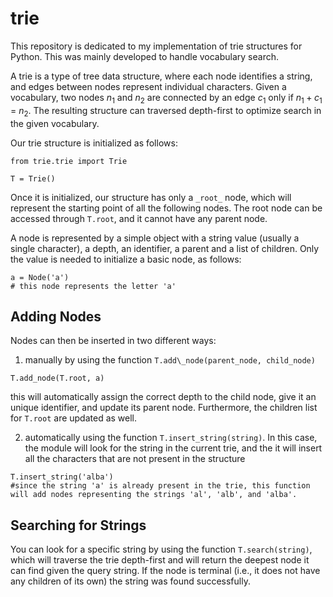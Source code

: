 # trie

This repository is dedicated to my implementation of trie structures for Python. This was mainly developed to handle vocabulary search.  

A trie is a type of tree data structure, where each node identifies a string, and edges between nodes represent individual characters. Given a vocabulary, two nodes $n_1$ and $n_2$ are connected by an edge $c_1$ only if $n_1+c_1$ = $n_2$. The resulting structure can traversed depth-first to optimize search in the given vocabulary. 


Our trie structure is initialized as follows:
```
from trie.trie import Trie

T = Trie()
```

Once it is initialized, our structure has only a `_root_` node, which will represent the starting point of all the following nodes. The root node can be accessed through `T.root`, and it cannot have any parent node.

A node is represented by a simple object with a string value (usually a single character), a depth, an identifier, a parent and a list of children. Only the value is needed to initialize a basic node, as follows:
```
a = Node('a')
# this node represents the letter 'a'
```
## Adding Nodes

Nodes can then be inserted in two different ways:

1. manually by using the function `T.add\_node(parent_node, child_node)`

```
T.add_node(T.root, a)

```
this will automatically assign the correct depth to the child node, give it an unique identifier, and update its parent node. Furthermore, the children list for `T.root` are updated as well.

2. automatically using the function `T.insert_string(string)`. In this case, the module will look for the string in the current trie, and the it will insert all the characters that are not present in the structure

```
T.insert_string('alba')
#since the string 'a' is already present in the trie, this function will add nodes representing the strings 'al', 'alb', and 'alba'.

```

## Searching for Strings

You can look for a specific string by using the function `T.search(string)`, which will traverse the trie depth-first and will return the deepest node it can find given the query string. If the node is terminal (i.e., it does not have any children of its own) the string was found successfully.



